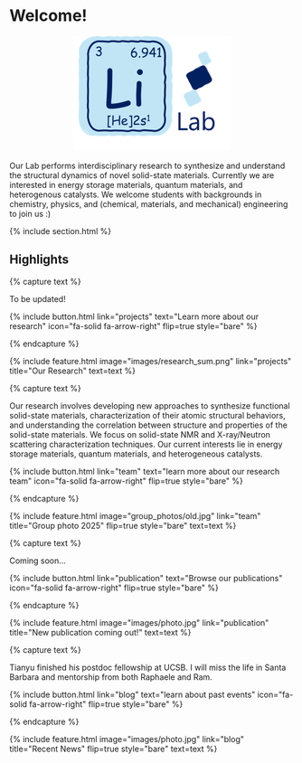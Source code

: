 ---
---

# Welcome!
<div style="text-align: center;">
  <img src="images/seal.png" >
</div>

Our Lab performs interdisciplinary research to synthesize and understand the  structural dynamics of novel solid-state materials. Currently we are interested in energy storage materials, quantum materials, and heterogenous catalysts. We welcome students with backgrounds in chemistry, physics, and (chemical, materials, and mechanical) engineering to join us :)

{% include section.html %}

## Highlights

{% capture text %}

To be updated!

{%
  include button.html
  link="projects"
  text="Learn more about our research"
  icon="fa-solid fa-arrow-right"
  flip=true
  style="bare"
%}

{% endcapture %}

{%
  include feature.html
  image="images/research_sum.png"
  link="projects"
  title="Our Research"
  text=text
%}

{% capture text %}

Our research involves developing new approaches to synthesize functional solid-state materials, characterization of their atomic structural behaviors, and understanding the correlation between structure and properties of the solid-state materials. We focus on solid-state NMR and X-ray/Neutron scattering characterization techniques.  Our current interests lie in energy storage materials, quantum materials, and heterogeneous catalysts. 

{%
  include button.html
  link="team"
  text="learn more about our research team"
  icon="fa-solid fa-arrow-right"
  flip=true
  style="bare"
%}

{% endcapture %}

{%
  include feature.html
  image="group_photos/old.jpg"
  link="team"
  title="Group photo 2025"
  flip=true
  style="bare"
  text=text
%}


{% capture text %}

Coming soon...

{%
  include button.html
  link="publication"
  text="Browse our publications"
  icon="fa-solid fa-arrow-right"
  flip=true
  style="bare"
%}

{% endcapture %}

{%
  include feature.html
  image="images/photo.jpg"
  link="publication"
  title="New publication coming out!"
  text=text
%}


{% capture text %}

Tianyu finished his postdoc fellowship at UCSB. I will miss the life in Santa Barbara and mentorship from both Raphaele and Ram.

{%
  include button.html
  link="blog"
  text="learn about past events"
  icon="fa-solid fa-arrow-right"
  flip=true
  style="bare"
%}

{% endcapture %}

{%
  include feature.html
  image="images/photo.jpg"
  link="blog"
  title="Recent News"
  flip=true
  style="bare"
  text=text
%}

